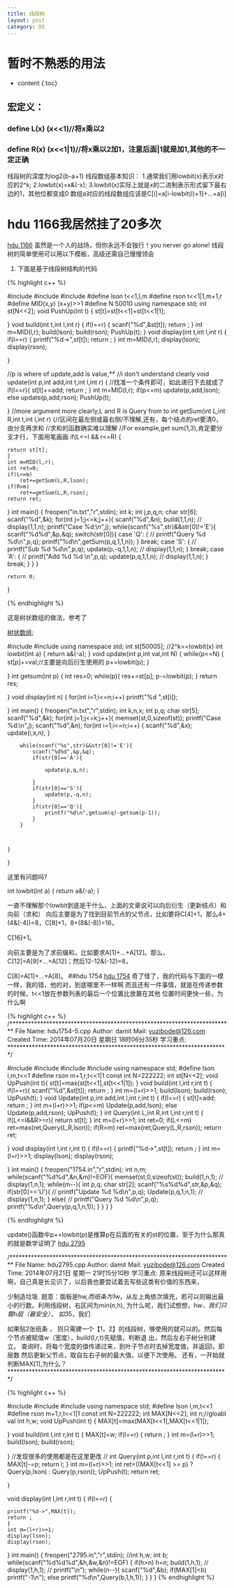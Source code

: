 ```yaml
---
title: 线段树
layout: post
category: DS
---
```

# 暂时不熟悉的用法
* content
{:toc}


## 宏定义：

### define L(x) (x<<1)//将x乘以2
### define R(x) (x<<1|1)//将x乘以2加1，注意后面|1就是加1,其他的不一定正确

线段树的深度为log2(b-a+1)
线段数组基本知识：
1.通常我们用lowbit(x)表示x对应的2^k;
2.lowbit(x)=x&(-x);
3.lowbit(x)实际上就是x的二进制表示形式留下最右边的1，其他位都变成0
数组a对应的线段数组应该是C[i]=a[i-lowbit(i)+1]+...+a[i]

# hdu 1166我居然挂了20多次

[hdu 1166](http://acm.hdu.edu.cn/showproblem.php?pid=1166)
虽然是一个人的战场，但你永远不会独行！you nerver go alone!
线段树的简单使用可以用以下模板，高级还需自己慢慢领会

1. 下面是基于线段树结构的代码

{% highlight c++ %}

#include<cstring>
#include<cstdio>
#include<iostream>
#define lson t<<1,l,m
#define rson t<<1|1,m+1,r
#define MID(x,y) (x+y)>>1
#define N 50010
using namespace std;
int st[N<<2];
void PushUp(int t)
{
	st[t]=st[t<<1]+st[t<<1|1];

}
void build(int t,int l,int r)
{
	if(l==r)
	{
		scanf("%d",&st[t]);
		return ;
	}
	int m=MID(l,r);
	build(lson);
	build(rson);
	PushUp(t);
}
void display(int t,int l,int r)
{
	if(l==r)
	{
		printf("%d->",st[t]);
		return ;
	}
	int m=MID(l,r);
	display(lson);
	display(rson);

}

//p is where of update,add is value,**
//i don't understand clearly
void update(int p,int add,int t,int l,int r)
{
	//找准一个条件即可，如此递归下去就成了
	if(l==r){
		st[t]+=add;
		return ;
	}
	int m=MID(l,r);
	if(p<=m)
		update(p,add,lson);
	else
		update(p,add,rson);
	PushUp(t);

}
//more argument more clearly,L and R is Query from to
int getSum(int L,int R,int t,int l,int r)
{//区间在最左侧或最右侧/不理解,还有，每个结点的ret要清0，由分支再求和
	//求和的函数确实难以理解
	//For example,get sum(1,3),肯定要分支才行，下面用笔画画
	if(L<=l && r<=R)
	{

	return st[t];
	}
	int m=MID(l,r);
	int ret=0;
	if(L<=m)
		ret+=getSum(L,R,lson);
	if(R>m)
		ret+=getSum(L,R,rson);
	return ret;

}
int main()
{
	freopen("in.txt","r",stdin);
	int k;
	int j,p,q,n;
	char str[6];
	scanf("%d",&k);
		for(int j=1;j<=k;j++){
			scanf("%d",&n);
				build(1,1,n);
			//	display(1,1,n);
			printf("Case %d:\n",j);
			while(scanf("%s",str)&&str[0]!='E'){
				scanf("%d%d",&p,&q);
				switch(str[0]){
					case 'Q':
						{
	//						printf("Query %d %d\n",p,q);
							printf("%d\n",getSum(p,q,1,1,n));
						}
						break;
					case 'S':
						{
	//						printf("Sub %d %d\n",p,q);
							update(p,-q,1,1,n);
	//						display(1,1,n);
						}
						break;
					case 'A':
						{
	//						printf("Add %d %d \n",p,q);
							update(p,q,1,1,n);
	//						display(1,1,n);
						}
						break;
				}
			}
		}

	return 0;
}

{% endhighlight %}

这是树状数组的做法，参考了

[树状数组](http://blog.csdn.net/lulipeng_cpp/post/details/7816527);


#include<cstdio>
#include<iostream>
using namespace std;
int st[50005];
//2^k==lowbit(x)
int lowbit(int a)
{
	return a&(-a);
}
void update(int p,int val,int N)
{
	while(p<=N)
	{
		st[p]+=val;//主要是向后衍生使用的
		p+=lowbit(p);
	}

}
int getsum(int p)
{
	int res=0;
	while(p){
		res+=st[p];
		p-=lowbit(p);
	}
	return res;

}
void display(int n)
{
	for(int i=1;i<=n;i++)
		printf("%d ",st[i]);

}
int main()
{
	freopen("in.txt","r",stdin);
	int k,n,x;
	int p,q;
	char str[5];
	scanf("%d",&k);
	for(int j=1;j<=k;j++){
		memset(st,0,sizeof(st));
		printf("Case %d:\n",j);
		scanf("%d",&n);
		for(int i=1;i<=n;i++)
		{
			scanf("%d",&x);
			update(i,x,n);
		}

		while(scanf("%s",str)&&str[0]!='E'){
			scanf("%d%d",&p,&q);
			if(str[0]=='A'){

				update(p,q,n);

			}
			if(str[0]=='S'){
				update(p,-q,n);
			}
			if(str[0]=='Q'){
				printf("%d\n",getsum(q)-getsum(p-1));
			}
		}



	}
}


这里有问题吗?

int lowbit(int a)
{
	return a&(-a);
}


一直不理解那个lowbit到底是干什么，上面的文章说可以向后衍生（更新结点）和向前（求和）
向后主要是为了找到目前节点的父节点，比如要将C[4]+1，那么4+(4&(-4))=8，C[8]+1，8+(8&(-8))=16，

C[16]+1。

向前主要是为了求前缀和，比如要求A[1]+...+A[12]。那么，C[12]=A[9]+...+A[12]；然后12-12&(-12)=8，

C[8]=A[1]+...+A[8]。
##hdu 1754
[hdu 1754](http://acm.hdu.edu.cn/showproblem.php?pid=1754)
奇了怪了，我的代码与下面的一模一样，我的错，他的对，到底哪里不一样啊
而且还有一件事情，就是在传递参数的时候，t<<1放在参数列表的最后一个位置比放置在其他
位置时间更快一些，为什么啊

{% highlight c++ %}
/*************************************************************************
     File Name: hdu1754-5.cpp
     Author: damit
     Mail: yuzibode@126.com
     Created Time: 2014年07月20日 星期日 18时06分35秒
     学习重点:
 ************************************************************************/

#include<cstring>
#include<cstdio>
#include<iostream>
#include<algorithm>
using namespace std;
#define lson l,m,t<<1
#define rson m+1,r,t<<1|1
const int N=222222;
int st[N<<2];
void UpPush(int t){
	st[t]=max(st[t<<1],st[t<<1|1]);
}
void build(int l,int r,int t)
{
	if(l==r){
		scanf("%d",&st[t]);
		return ;
	}
	int m=(l+r)>>1;
	build(lson);
	build(rson);
	UpPush(t);
}
void Update(int p,int add,int l,int r,int t)
{
	if(l==r)
	{
		st[t]=add;
		return ;
	}
	int m=(l+r)>>1;
	if(p<=m)
		Update(p,add,lson);
	else
		Update(p,add,rson);
	UpPush(t);
}
int Query(int L,int R,int l,int r,int t)
{
	if(L<=l&&R>=r){
		return st[t];
	}
	int m=(l+r)>>1;
	int ret=0;
	if(L<=m)
		ret=max(ret,Query(L,R,lson));
	if(R>m)
		ret=max(ret,Query(L,R,rson));
	return ret;

}
void display(int l,int r,int t)
{
	if(l==r)
	{
		printf("%d->",st[t]);
		return ;
	}
	int m=(l+r)>>1;
	display(lson);
	display(rson);

}
int main()
{
	freopen("1754.in","r",stdin);
	int n,m;
	while(scanf("%d%d",&n,&m)!=EOF){
		memset(st,0,sizeof(st));
		build(1,n,1);
	//	display(1,n,1);
		while(m--){
			int p,q;
			char str[2];
			scanf("%s%d%d",str,&p,&q);
			if(str[0]=='U'){
	//			printf("Update %d %d\n",p,q);
				Update(p,q,1,n,1);
	//			display(1,n,1);
			}
			else{
	//			printf("Query %d %d\n",p,q);
				printf("%d\n",Query(p,q,1,n,1));
			}
		}
	}
}



{% endhighlight %}

update()函数中p+=lowbit(p)是推算p在后面的有关的st的位置，至于为什么那真的就是数学证明了
[hdu 2795](http://acm.hdu.edu.cn/showproblem.php?pid=2795)

/*************************************************************************
     File Name: hdu2795.cpp
     Author: damit
     Mail: yuzibode@126.com
     Created Time: 2014年07月21日 星期一 21时15分10秒
     学习重点:
	 原来线段树还可以这样用啊，自己真是长见识了，以后我也要尝试着去写些这类有价值的东西来，

少制造垃圾.
      题意：面板是h*w,而纸条为1*w，从左上角依次填充，若可以则输出最小的行数。利用线段树，右区间为min(n,h),
为什么呢，我们试想想，h*w，我们只需h层（最安全），
如3*5，我们

如果贴2张纸条	，
则只需建一个【1，2】的线段树，够使用的就可以的。然后每个节点被赋值w（宽度），build(l,r,t)先赋值，判断退		出，然后左右子树分别建立。
	 查询时，将每个宽度的值传递过来，到叶子节点时去掉宽度值，并返回l，即层数
	 然后更新父节点，取自左右子树的最大值，以便下次使用。
	 还有，一开始就判断MAX[1],为什么？
 ************************************************************************/


{% highlight c++ %}

#include<cstring>
#include<cstdio>
#include<iostream>
using namespace std;
#define lson l,m,t<<1
#define rson m+1,r,t<<1|1
const int N=222222;
int MAX[N<<2];
int n;//gloabl val
int h,w;
void UpPush(int t)
{
	MAX[t]=max(MAX[t<<1],MAX[t<<1|1]);

}
void build(int l,int r,int t)
{
		MAX[t]=w;
	if(l==r)
	{
		return ;
	}
	int m=(l+r)>>1;
	build(lson);
	build(rson);

}
//发现很多的使用都是在这里更改
//
int Query(int p,int l,int r,int t)
{
	if(l==r)
	{
		MAX[t]-=p;
		return l;
	}
	int m=(l+r)>>1;
	int ret=((MAX[t<<1] >= p) ? Query(p,lson) : Query(p,rson));
	UpPush(t);
	return ret;


}

void display(int l,int r,int t)
{
	if(l==r)
	{

	printf("%d->",MAX[t]);
	return ;
	}
	int m=(l+r)>>1;
	display(lson);
	display(rson);
}
int main()
{
	freopen("2795.in","r",stdin);
	//int h,w;
	int b;
	while(scanf("%d%d%d",&h,&w,&n)!=EOF)
	{
		if(h>n)
			h=n;
		build(1,h,1);
//		display(1,h,1);
//		printf("\n");
		while(n--){
			scanf("%d",&b);
			if(MAX[1]<b)
			printf("-1\n");
			else
			printf("%d\n",Query(b,1,h,1));
		}
	}
}
{% endhighlight %}
